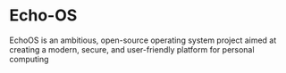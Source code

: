 # Echo-OS
EchoOS is an ambitious, open-source operating system project aimed at creating a modern, secure, and user-friendly platform for personal computing
